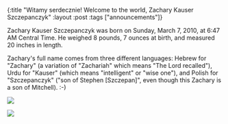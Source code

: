 {:title "Witamy serdecznie!  Welcome to the world, Zachary Kauser Szczepanczyk"
:layout :post
:tags  ["announcements"]}

Zachary Kauser Szczepanczyk was born on Sunday, March 7, 2010, at 6:47 AM
Central Time. He weighed 8 pounds, 7 ounces at birth, and measured 20 inches
in length.  
  
Zachary's full name comes from three different languages: Hebrew for
"Zachary" (a variation of "Zachariah" which means "The Lord recalled"),
Urdu for "Kauser" (which means "intelligent" or "wise one"), and Polish
for "Szczepanczyk" ("son of Stephen [Szczepan]", even though this Zachary
is a son of Mitchell). :-)

![](http://www.szcz.org/images/zachary_newborn_1.jpg)  
 
![](http://www.szcz.org/images/zachary_newborn_2.jpg) 

